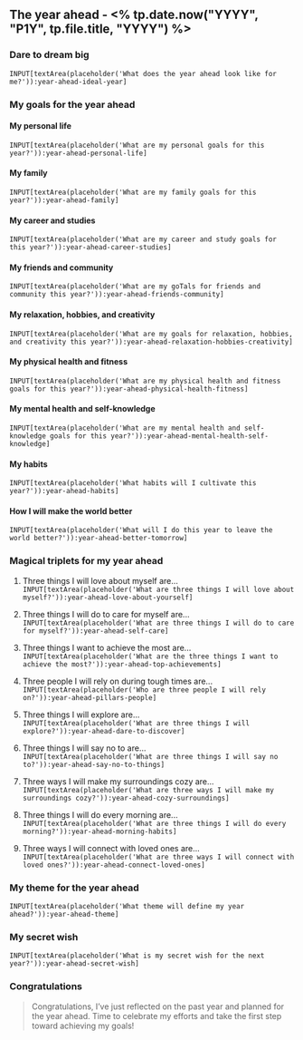 
## The year ahead - <% tp.date.now("YYYY", "P1Y", tp.file.title, "YYYY") %>

### Dare to dream big
`INPUT[textArea(placeholder('What does the year ahead look like for me?')):year-ahead-ideal-year]`


### My goals for the year ahead

#### My personal life
`INPUT[textArea(placeholder('What are my personal goals for this year?')):year-ahead-personal-life]`

#### My family
`INPUT[textArea(placeholder('What are my family goals for this year?')):year-ahead-family]`

#### My career and studies
`INPUT[textArea(placeholder('What are my career and study goals for this year?')):year-ahead-career-studies]`

#### My friends and community
`INPUT[textArea(placeholder('What are my goTals for friends and community this year?')):year-ahead-friends-community]`

#### My relaxation, hobbies, and creativity
`INPUT[textArea(placeholder('What are my goals for relaxation, hobbies, and creativity this year?')):year-ahead-relaxation-hobbies-creativity]`

#### My physical health and fitness
`INPUT[textArea(placeholder('What are my physical health and fitness goals for this year?')):year-ahead-physical-health-fitness]`

#### My mental health and self-knowledge
`INPUT[textArea(placeholder('What are my mental health and self-knowledge goals for this year?')):year-ahead-mental-health-self-knowledge]`

#### My habits
`INPUT[textArea(placeholder('What habits will I cultivate this year?')):year-ahead-habits]`

#### How I will make the world better
`INPUT[textArea(placeholder('What will I do this year to leave the world better?')):year-ahead-better-tomorrow]`


### Magical triplets for my year ahead

1. Three things I will love about myself are...  
`INPUT[textArea(placeholder('What are three things I will love about myself?')):year-ahead-love-about-yourself]`

2. Three things I will do to care for myself are...  
`INPUT[textArea(placeholder('What are three things I will do to care for myself?')):year-ahead-self-care]`

3. Three things I want to achieve the most are...  
`INPUT[textArea(placeholder('What are the three things I want to achieve the most?')):year-ahead-top-achievements]`

4. Three people I will rely on during tough times are...  
`INPUT[textArea(placeholder('Who are three people I will rely on?')):year-ahead-pillars-people]`

5. Three things I will explore are...  
`INPUT[textArea(placeholder('What are three things I will explore?')):year-ahead-dare-to-discover]`

6. Three things I will say no to are...  
`INPUT[textArea(placeholder('What are three things I will say no to?')):year-ahead-say-no-to-things]`

7. Three ways I will make my surroundings cozy are...  
`INPUT[textArea(placeholder('What are three ways I will make my surroundings cozy?')):year-ahead-cozy-surroundings]`

8. Three things I will do every morning are...  
`INPUT[textArea(placeholder('What are three things I will do every morning?')):year-ahead-morning-habits]`

9. Three ways I will connect with loved ones are...  
`INPUT[textArea(placeholder('What are three ways I will connect with loved ones?')):year-ahead-connect-loved-ones]`


### My theme for the year ahead
`INPUT[textArea(placeholder('What theme will define my year ahead?')):year-ahead-theme]`


### My secret wish
`INPUT[textArea(placeholder('What is my secret wish for the next year?')):year-ahead-secret-wish]`

### Congratulations
> Congratulations, I’ve just reflected on the past year and planned for the year ahead. Time to celebrate my efforts and take the first step toward achieving my goals!
